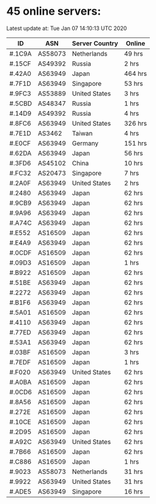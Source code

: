 # 45 online servers:

Latest update at: Tue Jan 07 14:10:13 UTC 2020

| ID | ASN | Server Country | Online |
| -- | --- | -------------- | ------ |
| #.1C9A | AS58073 | Netherlands | 49 hrs |
| #.15CF | AS49392 | Russia | 2 hrs |
| #.42A0 | AS63949 | Japan | 464 hrs |
| #.7F1D | AS63949 | Singapore | 53 hrs |
| #.9FC3 | AS53889 | United States | 3 hrs |
| #.5CBD | AS48347 | Russia | 1 hrs |
| #.14D9 | AS49392 | Russia | 4 hrs |
| #.8FC6 | AS63949 | United States | 326 hrs |
| #.7E1D | AS3462 | Taiwan | 4 hrs |
| #.E0CF | AS63949 | Germany | 151 hrs |
| #.62DA | AS63949 | Japan | 56 hrs |
| #.3FD6 | AS45102 | China | 10 hrs |
| #.FC32 | AS20473 | Singapore | 7 hrs |
| #.2A0F | AS63949 | United States | 2 hrs |
| #.2480 | AS63949 | Japan | 62 hrs |
| #.9CB9 | AS63949 | Japan | 62 hrs |
| #.9A96 | AS63949 | Japan | 62 hrs |
| #.A74C | AS63949 | Japan | 62 hrs |
| #.E552 | AS16509 | Japan | 62 hrs |
| #.E4A9 | AS63949 | Japan | 62 hrs |
| #.0CDF | AS16509 | Japan | 62 hrs |
| #.09D3 | AS16509 | Japan | 1 hrs |
| #.B922 | AS16509 | Japan | 62 hrs |
| #.51BE | AS63949 | Japan | 62 hrs |
| #.2272 | AS63949 | Japan | 62 hrs |
| #.B1F6 | AS63949 | Japan | 62 hrs |
| #.5A01 | AS16509 | Japan | 62 hrs |
| #.4110 | AS63949 | Japan | 62 hrs |
| #.77ED | AS63949 | Japan | 62 hrs |
| #.53A1 | AS63949 | Japan | 62 hrs |
| #.03BF | AS16509 | Japan | 3 hrs |
| #.7EDF | AS16509 | Japan | 1 hrs |
| #.F020 | AS63949 | United States | 62 hrs |
| #.A0BA | AS16509 | Japan | 62 hrs |
| #.0CD6 | AS16509 | Japan | 62 hrs |
| #.8A56 | AS16509 | Japan | 62 hrs |
| #.272E | AS16509 | Japan | 62 hrs |
| #.10CE | AS16509 | Japan | 62 hrs |
| #.2D95 | AS16509 | Japan | 62 hrs |
| #.A92C | AS63949 | United States | 62 hrs |
| #.7B66 | AS16509 | Japan | 62 hrs |
| #.C886 | AS16509 | Japan | 1 hrs |
| #.9023 | AS58073 | Netherlands | 31 hrs |
| #.9922 | AS63949 | United States | 31 hrs |
| #.ADE5 | AS63949 | Singapore | 16 hrs |

